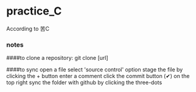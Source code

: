 # practice_C
According to 苦C

### notes
####to clone a repository:
git clone [url]

####to sync
open a file
select 'source control' option
stage the file by clicking the + button
enter a comment
click the commit button (✔) on the top right 
sync the folder with github by clicking the three-dots

